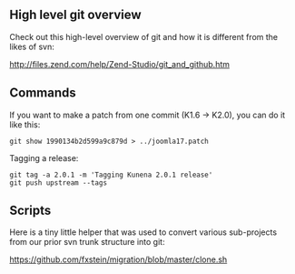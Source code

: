 ## High level git overview

Check out this high-level overview of git and how it is different from the likes of svn:

http://files.zend.com/help/Zend-Studio/git_and_github.htm

## Commands

If you want to make a patch from one commit (K1.6 -> K2.0), you can do it like this:

    git show 1990134b2d599a9c879d > ../joomla17.patch

Tagging a release:

    git tag -a 2.0.1 -m 'Tagging Kunena 2.0.1 release'
    git push upstream --tags

## Scripts

Here is a tiny little helper that was used to convert various sub-projects from our prior svn trunk structure into git:

https://github.com/fxstein/migration/blob/master/clone.sh

